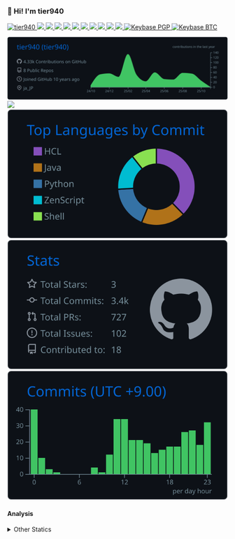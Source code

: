 ### 👋 Hi! I'm tier940

<p align="left"> 
  <a href="https://github.com/tier940/tier940/">
    <img src="https://komarev.com/ghpvc/?username=tier940" alt="tier940" />
  </a>
  <a href="http://twitter.com/tier940">
    <img height="20" src="https://img.shields.io/twitter/follow/tier940?label=Twitter&logo=twitter&style=flat" />
  </a>
  <a href="https://github.com/tier940">
    <img height="20" src="https://img.shields.io/github/followers/tier940?label=follow&logo=github&style=flat" />
  </a>
  <a href="https://www.reddit.com/user/tier940">
    <img height="20" src="https://img.shields.io/reddit/user-karma/combined/tier940?label=Reddit&logo=reddit&style=flat" />
  </a>
  <a href="https://stackoverflow.com/users/17317833/tier940">
    <img height="20" src="https://img.shields.io/stackexchange/stackoverflow/r/17317833?label=StackOverflow&logo=stack-overflow&style=flat" />
  </a>
  <a href="https://zenn.dev/tier940">
    <img height="20" src="https://zenn.badge.nikaera.com/s/tier940/likes" />
  </a>
  <a href="https://zenn.dev/tier940">
    <img height="20" src="https://zenn.badge.nikaera.com/s/tier940/followers" />
  </a>
  <a href="https://zenn.dev/tier940">
    <img height="20" src="https://zenn.badge.nikaera.com/s/tier940/articles" />
  </a>
  <a href="http://qiita.com/tier940">
    <img height="20" src="https://qiita-badge.apiapi.app/s/tier940/posts.svg" />
  </a>
  <a href="http://qiita.com/tier940">
    <img height="20" src="https://qiita-badge.apiapi.app/s/tier940/contributions.svg" />
  </a>
  <a href="https://github.com/tier940/tier940/">
    <img height="20" src="https://github.com/tier940/tier940/actions/workflows/main.yml/badge.svg" />
  </a>
  <a href="https://keybase.io/tier940">
    <img alt="Keybase PGP" src="https://img.shields.io/keybase/pgp/tier940">
  </a>
  <a href="https://keybase.io/tier940">
    <img alt="Keybase BTC" src="https://img.shields.io/keybase/btc/tier940">
  </a>
</p>

[![](https://raw.githubusercontent.com/tier940/tier940/main/profile-summary-card-output/github_dark/0-profile-details.svg)](https://github.com/vn7n24fzkq/github-profile-summary-cards)
[![](https://raw.githubusercontent.com/tier940/tier940/main/profile-summary-card-output/github_dark/1-repos-per-language.svg)](https://github.com/vn7n24fzkq/github-profile-summary-cards) [![](https://raw.githubusercontent.com/tier940/tier940/main/profile-summary-card-output/github_dark/2-most-commit-language.svg)](https://github.com/vn7n24fzkq/github-profile-summary-cards)
[![](https://raw.githubusercontent.com/tier940/tier940/main/profile-summary-card-output/github_dark/3-stats.svg)](https://github.com/vn7n24fzkq/github-profile-summary-cards) [![](https://raw.githubusercontent.com/tier940/tier940/main/profile-summary-card-output/github_dark/4-productive-time.svg)](https://github.com/vn7n24fzkq/github-profile-summary-cards)


#### Analysis
<!-- <img height="150" src="https://github.com/tier940/tier940/blob/master/images/stat.svg" alt="Alternative Text"/> -->

<details>
  <summary>Other Statics</summary>
  <!--START_SECTION:waka-->
![Code Time](http://img.shields.io/badge/Code%20Time-2%2C502%20hrs%2016%20mins-blue)

**🐱 My GitHub Data** 

> 📦 7.7 kB Used in GitHub's Storage 
 > 
> 💼 Opted to Hire
 > 
> 📜 10 Public Repositories 
 > 
> 🔑 2 Private Repositories  
 > 
**I'm an Early 🐤** 

```text
🌞 Morning       78 commits       ████░░░░░░░░░░░░░░░░░░░░░   18.89 % 
🌆 Daytime      187 commits       ███████████░░░░░░░░░░░░░░   45.28 % 
🌃 Evening      118 commits       ███████░░░░░░░░░░░░░░░░░░   28.57 % 
🌙 Night         30 commits       █░░░░░░░░░░░░░░░░░░░░░░░░   07.26 % 

```
📅 **I'm Most Productive on Saturday** 

```text
Monday          45 commits       ██░░░░░░░░░░░░░░░░░░░░░░░   10.90 % 
Tuesday         55 commits       ███░░░░░░░░░░░░░░░░░░░░░░   13.32 % 
Wednesday       57 commits       ███░░░░░░░░░░░░░░░░░░░░░░   13.80 % 
Thursday        34 commits       ██░░░░░░░░░░░░░░░░░░░░░░░   08.23 % 
Friday          55 commits       ███░░░░░░░░░░░░░░░░░░░░░░   13.32 % 
Saturday       120 commits       ███████░░░░░░░░░░░░░░░░░░   29.06 % 
Sunday          47 commits       ██░░░░░░░░░░░░░░░░░░░░░░░   11.38 % 

```


📊 **This Week I Spent My Time On** 

```text
⌚︎ Time Zone: Asia/Tokyo

💬 Programming Languages: 
Other                    6 hrs 36 mins       ████████████████░░░░░░░░░   66.09 % 
INI                      59 mins             ██░░░░░░░░░░░░░░░░░░░░░░░   09.93 % 
XML                      57 mins             ██░░░░░░░░░░░░░░░░░░░░░░░   09.51 % 
Properties               45 mins             ██░░░░░░░░░░░░░░░░░░░░░░░   07.58 % 
Java                     18 mins             ░░░░░░░░░░░░░░░░░░░░░░░░░   03.15 % 

🔥 Editors: 
Browser                  5 hrs 39 mins       ██████████████░░░░░░░░░░░   56.54 % 
VS Code                  4 hrs 20 mins       ██████████░░░░░░░░░░░░░░░   43.46 % 

💻 Operating System: 
Windows                  9 hrs 52 mins       ████████████████████████░   98.72 % 
Linux                    7 mins              ░░░░░░░░░░░░░░░░░░░░░░░░░   01.28 % 

```

**I Mostly Code in PHP** 

```text
PHP                      3 repos             ███████░░░░░░░░░░░░░░░░░░   30.00 % 
Java                     2 repos             █████░░░░░░░░░░░░░░░░░░░░   20.00 % 
HCL                      1 repo              ██░░░░░░░░░░░░░░░░░░░░░░░   10.00 % 
Shell                    1 repo              ██░░░░░░░░░░░░░░░░░░░░░░░   10.00 % 
Python                   1 repo              ██░░░░░░░░░░░░░░░░░░░░░░░   10.00 % 

```


**Timeline**

![Chart not found](https://raw.githubusercontent.com/tier940/tier940/main/charts/bar_graph.png) 


 Last Updated on 19/02/2023 00:45:32 UTC
<!--END_SECTION:waka-->
</details>

